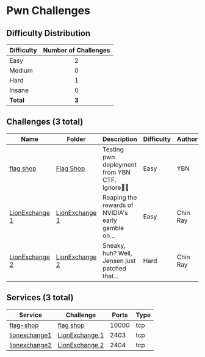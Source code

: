 
# Pwn Challenges

## Difficulty Distribution
| Difficulty | Number of Challenges |
|------------|:--------------------:|
| Easy | 2 |
| Medium | 0 |
| Hard | 1 |
| Insane | 0 |
| **Total** | **3** |

## Challenges (3 total)
| Name | Folder | Description | Difficulty | Author |
|------|--------|-------------|------------|--------|
| [flag shop](<./Flag Shop>) | [Flag Shop](<./Flag Shop>) | Testing pwn deployment from YBN CTF. Ignore | Easy | YBN |
| [LionExchange 1](<./LionExchange 1>) | [LionExchange 1](<./LionExchange 1>) | Reaping the rewards of NVIDIA's early gamble on... | Easy | Chin Ray |
| [LionExchange 2](<./LionExchange 2>) | [LionExchange 2](<./LionExchange 2>) | Sneaky, huh? Well, Jensen just patched that... | Hard | Chin Ray |

## Services (3 total)
| Service | Challenge | Ports | Type |
|---------|-----------|-------|------|
| [flag-shop](<./Flag Shop/service/flag-shop>) | [flag shop](<./Flag Shop>) | 10000 | tcp |
| [lionexchange1](<./LionExchange 1/service/lionexchange1>) | [LionExchange 1](<./LionExchange 1>) | 2403 | tcp |
| [lionexchange2](<./LionExchange 2/service/lionexchange2>) | [LionExchange 2](<./LionExchange 2>) | 2404 | tcp |
